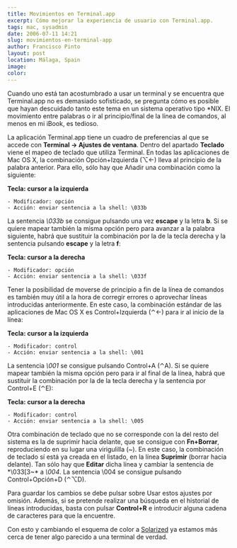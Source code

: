 ```yaml
---
title: Movimientos en Terminal.app
excerpt: Cómo mejorar la experiencia de usuario con Terminal.app.
tags: mac, sysadmin
date: 2006-07-11 14:21
slug: movimientos-en-terminal-app
author: Francisco Pinto
layout: post
location: Málaga, Spain
image:
color:
---
```


Cuando uno está tan acostumbrado a usar un terminal y se encuentra que Terminal.app no es demasiado sofisticado, se pregunta cómo es posible que hayan descuidado tanto este tema en un sistema operativo tipo *NIX. El movimiento entre palabras o ir al principio/final de la línea de comandos, al menos en mi iBook, es tedioso.

La aplicación Terminal.app tiene un cuadro de preferencias al que se accede con **Terminal -> Ajustes de ventana**. Dentro del apartado **Teclado** viene el mapeo de teclado que utiliza Terminal. En todas las aplicaciones de Mac OS X, la combinación Opción+Izquierda (⌥←) lleva al principio de la palabra anterior. Para ello, sólo hay que Añadir una combinación como la siguiente:

**Tecla: cursor a la izquierda**

	- Modificador: opción
	- Acción: enviar sentencia a la shell: \033b

La sentencia *\033b* se consigue pulsando una vez **escape** y la letra **b**. Si se quiere mapear también la misma opción pero para avanzar a la palabra siguiente, habrá que sustituir la combinación por la de la tecla derecha y la sentencia pulsando **escape** y la letra **f**:

**Tecla: cursor a la derecha**

	- Modificador: opción
	- Acción: enviar sentencia a la shell: \033f

Tener la posibilidad de moverse de principio a fin de la línea de comandos es también muy útil a la hora de corregir errores o aprovechar líneas introducidas anteriormente. En este caso, la combinación estándar de las aplicaciones de Mac OS X es Control+Izquierda (⌃←) para ir al inicio de la línea:

**Tecla: cursor a la izquierda**

	- Modificador: control
	- Acción: enviar sentencia a la shell: \001

La sentencia *\001* se consigue pulsando Control+A (⌃A). Si se quiere mapear también la misma opción pero para ir al final de la línea, habrá que sustituir la combinación por la de la tecla derecha y la sentencia por Control+E  (⌃E):

**Tecla: cursor a la derecha**

	- Modificador: control
	- Acción: enviar sentencia a la shell: \005

Otra combinación de teclado que no se corresponde con la del resto del sistema es la de suprimir hacia delante, que se consigue con **Fn+Borrar**, reproduciendo en su lugar una virigulilla (~). En este caso, la combinación de teclado sí está ya creada en el listado, en la línea **Suprimir** (borrar hacia delante). Tan sólo hay que **Editar** dicha línea y cambiar la sentencia de *\033[3~* a *\004*. La sentencia \004 se consigue pulsando Control+Opción+D (⌃⌥D).

Para guardar los cambios se debe pulsar sobre Usar estos ajustes por omisión. Además, si se pretende realizar una búsqueda en el historial de líneas introducidas, basta con pulsar **Control+R** e introducir alguna cadena de caracteres para que la encuentre.

Con esto y cambiando el esquema de color a [Solarized](http://ethanschoonover.com/solarized) ya estamos más cerca de tener algo parecido a una terminal de verdad.
